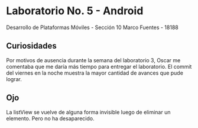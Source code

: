 # Laboratorio No. 5 - Android

Desarrollo de Plataformas Móviles - Sección 10
Marco Fuentes - 18188

## Curiosidades

Por motivos de ausencia durante la semana del laboratorio 3, Oscar me comentaba que me daría más tiempo para entregar el laboratorio. El commit del viernes en la noche muestra la mayor cantidad de avances que pude lograr.

## Ojo
La listView se vuelve de alguna forma invisible luego de eliminar un elemento. Pero no ha desaparecido.

